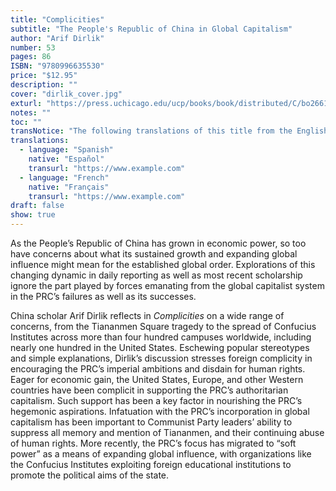 ```yaml
---
title: "Complicities"
subtitle: "The People's Republic of China in Global Capitalism"
author: "Arif Dirlik"
number: 53
pages: 86
ISBN: "9780996635530"
price: "$12.95"
description: ""
cover: "dirlik_cover.jpg"
exturl: "https://press.uchicago.edu/ucp/books/book/distributed/C/bo26613819.html"
notes: ""
toc: ""
transNotice: "The following translations of this title from the English are also available:"
translations:
  - language: "Spanish"
    native: "Español"
    transurl: "https://www.example.com"
  - language: "French"
    native: "Français"
    transurl: "https://www.example.com"
draft: false
show: true
---
```


As the People’s Republic of China has grown in economic power, so too have concerns about what its sustained growth and expanding global influence might mean for the established global order. Explorations of this changing dynamic in daily reporting as well as most recent scholarship ignore the part played by forces emanating from the global capitalist system in the PRC’s failures as well as its successes.

China scholar Arif Dirlik reflects in *Complicities* on a wide range of concerns, from the Tiananmen Square tragedy to the spread of Confucius Institutes across more than four hundred campuses worldwide, including nearly one hundred in the United States. Eschewing popular stereotypes and simple explanations, Dirlik’s discussion stresses foreign complicity in encouraging the PRC’s imperial ambitions and disdain for human rights. Eager for economic gain, the United States, Europe, and other Western countries have been complicit in supporting the PRC’s authoritarian capitalism. Such support has been a key factor in nourishing the PRC’s hegemonic aspirations. Infatuation with the PRC’s incorporation in global capitalism has been important to Communist Party leaders’ ability to suppress all memory and mention of Tiananmen, and their continuing abuse of human rights. More recently, the PRC’s focus has migrated to “soft power” as a means of expanding global influence, with organizations like the Confucius Institutes exploiting foreign educational institutions to promote the political aims of the state.
